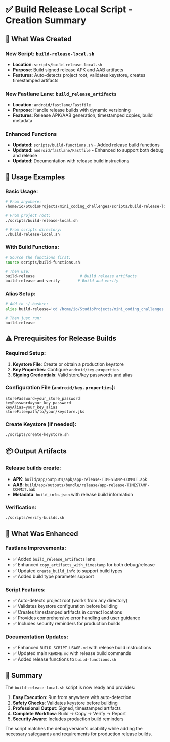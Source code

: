 # ✅ Build Release Local Script - Creation Summary

## 🎯 What Was Created

### **New Script: `build-release-local.sh`**
- **Location**: `scripts/build-release-local.sh`
- **Purpose**: Build signed release APK and AAB artifacts
- **Features**: Auto-detects project root, validates keystore, creates timestamped artifacts

### **New Fastlane Lane: `build_release_artifacts`**
- **Location**: `android/fastlane/Fastfile`
- **Purpose**: Handle release builds with dynamic versioning
- **Features**: Release APK/AAB generation, timestamped copies, build metadata

### **Enhanced Functions**
- **Updated**: `scripts/build-functions.sh` - Added release build functions
- **Updated**: `android/fastlane/Fastfile` - Enhanced to support both debug and release
- **Updated**: Documentation with release build instructions

## 🚀 Usage Examples

### **Basic Usage:**
```bash
# From anywhere:
/home/io/StudioProjects/mini_coding_challenges/scripts/build-release-local.sh

# From project root:
./scripts/build-release-local.sh

# From scripts directory:
./build-release-local.sh
```

### **With Build Functions:**
```bash
# Source the functions first:
source scripts/build-functions.sh

# Then use:
build-release                    # Build release artifacts
build-release-and-verify        # Build and verify
```

### **Alias Setup:**
```bash
# Add to ~/.bashrc:
alias build-release='cd /home/io/StudioProjects/mini_coding_challenges && ./scripts/build-release-local.sh'

# Then just run:
build-release
```

## ⚠️ Prerequisites for Release Builds

### **Required Setup:**
1. **Keystore File**: Create or obtain a production keystore
2. **Key Properties**: Configure `android/key.properties`
3. **Signing Credentials**: Valid store/key passwords and alias

### **Configuration File (`android/key.properties`):**
```properties
storePassword=your_store_password
keyPassword=your_key_password
keyAlias=your_key_alias
storeFile=path/to/your/keystore.jks
```

### **Create Keystore (if needed):**
```bash
./scripts/create-keystore.sh
```

## 📦 Output Artifacts

### **Release builds create:**
- **APK**: `build/app/outputs/apk/app-release-TIMESTAMP-COMMIT.apk`
- **AAB**: `build/app/outputs/bundle/release/app-release-TIMESTAMP-COMMIT.aab`
- **Metadata**: `build_info.json` with release build information

### **Verification:**
```bash
./scripts/verify-builds.sh
```

## 🔄 What Was Enhanced

### **Fastlane Improvements:**
- ✅ Added `build_release_artifacts` lane
- ✅ Enhanced `copy_artifacts_with_timestamp` for both debug/release
- ✅ Updated `create_build_info` to support build types
- ✅ Added build type parameter support

### **Script Features:**
- ✅ Auto-detects project root (works from any directory)
- ✅ Validates keystore configuration before building
- ✅ Creates timestamped artifacts in correct locations
- ✅ Provides comprehensive error handling and user guidance
- ✅ Includes security reminders for production builds

### **Documentation Updates:**
- ✅ Enhanced `BUILD_SCRIPT_USAGE.md` with release build instructions
- ✅ Updated main `README.md` with release build commands
- ✅ Added release functions to `build-functions.sh`

## 🎉 Summary

The `build-release-local.sh` script is now ready and provides:

1. **Easy Execution**: Run from anywhere with auto-detection
2. **Safety Checks**: Validates keystore before building
3. **Professional Output**: Signed, timestamped artifacts
4. **Complete Workflow**: Build → Copy → Verify → Report
5. **Security Aware**: Includes production build reminders

The script matches the debug version's usability while adding the necessary safeguards and requirements for production release builds.
